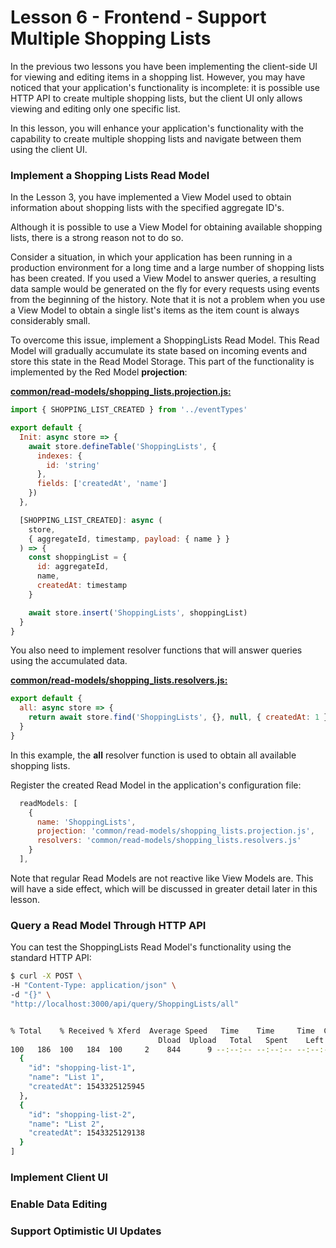 # Lesson 6 - Frontend - Support Multiple Shopping Lists

In the previous two lessons you have been implementing the client-side UI for viewing and editing items in a shopping list. However, you may have noticed that your application's functionality is incomplete: it is possible use HTTP API to create multiple shopping lists, but the client UI only allows viewing and editing only one specific list.

In this lesson, you will enhance your application's functionality with the capability to create multiple shopping lists and navigate between them using the client UI.

### Implement a Shopping Lists Read Model

In the Lesson 3, you have implemented a View Model used to obtain information about shopping lists with the specified aggregate ID's.

Although it is possible to use a View Model for obtaining available shopping lists, there is a strong reason not to do so.

Consider a situation, in which your application has been running in a production environment for a long time and a large number of shopping lists has been created. If you used a View Model to answer queries, a resulting data sample would be generated on the fly for every requests using events from the beginning of the history. Note that it is not a problem when you use a View Model to obtain a single list's items as the item count is always considerably small.

To overcome this issue, implement a ShoppingLists Read Model. This Read Model will gradually accumulate its state based on incoming events and store this state in the Read Model Storage. This part of the functionality is implemented by the Red Model **projection**:

**[common/read-models/shopping_lists.projection.js:](../../examples/shopping-list-tutorial/lesson-6/common/read-models/shopping_lists.projection.js)**

<!-- prettier-ignore-start -->
[embedmd]:# (../../examples/shopping-list-tutorial/lesson-6/common/read-models/shopping_lists.projection.js /^/   /\n$/)
```js
import { SHOPPING_LIST_CREATED } from '../eventTypes'

export default {
  Init: async store => {
    await store.defineTable('ShoppingLists', {
      indexes: {
        id: 'string'
      },
      fields: ['createdAt', 'name']
    })
  },

  [SHOPPING_LIST_CREATED]: async (
    store,
    { aggregateId, timestamp, payload: { name } }
  ) => {
    const shoppingList = {
      id: aggregateId,
      name,
      createdAt: timestamp
    }

    await store.insert('ShoppingLists', shoppingList)
  }
}
```
<!-- prettier-ignore-end -->

You also need to implement resolver functions that will answer queries using the accumulated data.

**[common/read-models/shopping_lists.resolvers.js:](../../examples/shopping-list-tutorial/lesson-6/common/read-models/shopping_lists.resolvers.js)**

<!-- prettier-ignore-start -->
[embedmd]:# (../../examples/shopping-list-tutorial/lesson-6/common/read-models/shopping_lists.resolvers.js /^/   /\n$/)
```js
export default {
  all: async store => {
    return await store.find('ShoppingLists', {}, null, { createdAt: 1 })
  }
}
```
<!-- prettier-ignore-end -->

In this example, the **all** resolver function is used to obtain all available shopping lists.

Register the created Read Model in the application's configuration file:

<!-- prettier-ignore-start -->
[embedmd]:# (../../examples/shopping-list-tutorial/lesson-6/config.app.js /^[[:blank:]]+readModels:/ /\],/)
```js
  readModels: [
    {
      name: 'ShoppingLists',
      projection: 'common/read-models/shopping_lists.projection.js',
      resolvers: 'common/read-models/shopping_lists.resolvers.js'
    }
  ],
```
<!-- prettier-ignore-end -->

Note that regular Read Models are not reactive like View Models are. This will have a side effect, which will be discussed in greater detail later in this lesson.

### Query a Read Model Through HTTP API

You can test the ShoppingLists Read Model's functionality using the standard HTTP API:

```sh
$ curl -X POST \
-H "Content-Type: application/json" \
-d "{}" \
"http://localhost:3000/api/query/ShoppingLists/all"


% Total    % Received % Xferd  Average Speed   Time    Time     Time  Current
                                 Dload  Upload   Total   Spent    Left  Speed
100   186  100   184  100     2    844      9 --:--:-- --:--:-- --:--:--   906[
  {
    "id": "shopping-list-1",
    "name": "List 1",
    "createdAt": 1543325125945
  },
  {
    "id": "shopping-list-2",
    "name": "List 2",
    "createdAt": 1543325129138
  }
]
```

### Implement Client UI

### Enable Data Editing

### Support Optimistic UI Updates
